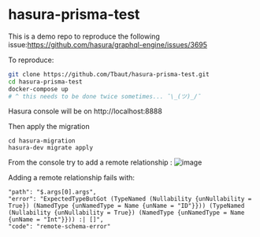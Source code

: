 # hasura-prisma-test

This is a demo repo to reproduce the following issue:https://github.com/hasura/graphql-engine/issues/3695

To reproduce:
```bash
git clone https://github.com/Tbaut/hasura-prisma-test.git
cd hasura-prisma-test
docker-compose up
# ^ this needs to be done twice sometimes... ¯\_(ツ)_/¯
```
Hasura console will be on http://localhost:8888

Then apply the migration
```
cd hasura-migration
hasura-dev migrate apply
```

From the console try to add a remote relationship :
![image](https://user-images.githubusercontent.com/33178835/72279213-f03e4200-3635-11ea-83e7-33de950b7794.png)

Adding a remote relationship fails with:
```
"path": "$.args[0].args",
"error": "ExpectedTypeButGot (TypeNamed (Nullability {unNullability = True}) (NamedType {unNamedType = Name {unName = "ID"}})) (TypeNamed (Nullability {unNullability = True}) (NamedType {unNamedType = Name {unName = "Int"}})) :| []",
"code": "remote-schema-error"
```
